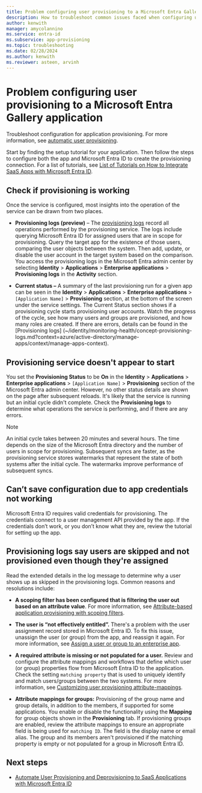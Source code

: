 ```yaml
---
title: Problem configuring user provisioning to a Microsoft Entra Gallery app
description: How to troubleshoot common issues faced when configuring user provisioning to an application already listed in the Microsoft Entra Application Gallery
author: kenwith
manager: amycolannino
ms.service: entra-id
ms.subservice: app-provisioning
ms.topic: troubleshooting
ms.date: 02/28/2024
ms.author: kenwith
ms.reviewer: asteen, arvinh
---
```


# Problem configuring user provisioning to a Microsoft Entra Gallery application

Troubleshoot configuration for application provisioning. For more information, see [automatic user provisioning](user-provisioning.md). 

Start by finding the setup tutorial for your application. Then follow the steps to configure both the app and Microsoft Entra ID to create the provisioning connection. For a list of tutorials, see [List of Tutorials on How to Integrate SaaS Apps with Microsoft Entra ID](~/identity/saas-apps/tutorial-list.md).

## Check if provisioning is working 

Once the service is configured, most insights into the operation of the service can be drawn from two places.

-   **Provisioning logs (preview)** – The [provisioning logs](~/identity/monitoring-health/concept-provisioning-logs.md?context=azure/active-directory/manage-apps/context/manage-apps-context) record all operations performed by the provisioning service. The logs include querying Microsoft Entra ID for assigned users that are in scope for provisioning. Query the target app for the existence of those users, comparing the user objects between the system. Then add, update, or disable the user account in the target system based on the comparison. You access the provisioning logs in the Microsoft Entra admin center by selecting **Identity** > **Applications** > **Enterprise applications** > **Provisioning logs** in the **Activity** section.

-   **Current status –** A summary of the last provisioning run for a given app can be seen in the **Identity** > **Applications** > **Enterprise applications** > `[Application Name]` > **Provisioning** section, at the bottom of the screen under the service settings. The Current Status section shows if a provisioning cycle starts provisioning user accounts. Watch the progress of the cycle, see how many users and groups are provisioned, and how many roles are created. If there are errors, details can be found in the [Provisioning logs] (~/identity/monitoring-health/concept-provisioning-logs.md?context=azure/active-directory/manage-apps/context/manage-apps-context).

## Provisioning service doesn't appear to start

You set the **Provisioning Status** to be **On** in the **Identity** > **Applications** > **Enterprise applications** > `[Application Name]` > **Provisioning** section of the Microsoft Entra admin center. However, no other status details are shown on the page after subsequent reloads. It's likely that the service is running but an initial cycle didn't complete. Check the **Provisioning logs** to determine what operations the service is performing, and if there are any errors.

>[!NOTE]
>An initial cycle takes between 20 minutes and several hours. The time depends on the size of the Microsoft Entra directory and the number of users in scope for provisioning. Subsequent syncs are faster, as the provisioning service stores watermarks that represent the state of both systems after the initial cycle. The watermarks improve performance of subsequent syncs.

## Can’t save configuration due to app credentials not working

Microsoft Entra ID requires valid credentials for provisioning. The credentials connect to a user management API provided by the app. If the credentials don’t work, or you don’t know what they are, review the tutorial for setting up the app.

## Provisioning logs say users are skipped and not provisioned even though they're assigned

Read the extended details in the log message to determine why a user shows up as skipped in the provisioning logs. Common reasons and resolutions include:

- **A scoping filter has been configured that is filtering the user out based on an attribute value**. For more information, see [Attribute-based application provisioning with scoping filters](~/identity/app-provisioning/define-conditional-rules-for-provisioning-user-accounts.md).

- **The user is “not effectively entitled”.** There's a problem with the user assignment record stored in Microsoft Entra ID. To fix this issue, unassign the user (or group) from the app, and reassign it again. For more information, see [Assign a user or group to an enterprise app](~/identity/enterprise-apps/assign-user-or-group-access-portal.md).

- **A required attribute is missing or not populated for a user.** Review and configure the attribute mappings and workflows that define which user (or group) properties flow from Microsoft Entra ID to the application. Check the setting `matching property` that is used to uniquely identify and match users/groups between the two systems. For more information, see [Customizing user provisioning attribute-mappings](~/identity/app-provisioning/customize-application-attributes.md).

- **Attribute mappings for groups:** Provisioning of the group name and group details, in addition to the members, if supported for some applications. You enable or disable the functionality using the **Mapping** for group objects shown in the **Provisioning** tab. If provisioning groups are enabled, review the attribute mappings to ensure an appropriate field is being used for `matching ID`. The field is the display name or email alias. The group and its members aren't provisioned if the matching property is empty or not populated for a group in Microsoft Entra ID.

## Next steps
- [Automate User Provisioning and Deprovisioning to SaaS Applications with Microsoft Entra ID](user-provisioning.md)
